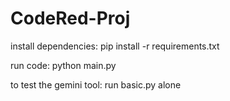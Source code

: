 # CodeRed-Proj

install dependencies: pip install -r requirements.txt

run code: python main.py

to test the gemini tool: run basic.py alone
